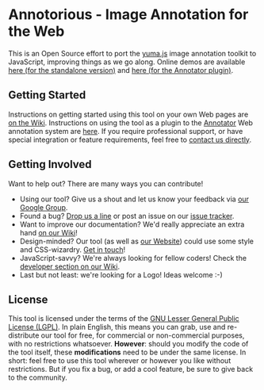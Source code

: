 # Annotorious - Image Annotation for the Web

This is an Open Source effort to port the [yuma.js](http://yuma-js.github.com) image annotation toolkit to JavaScript, improving things as we go along. Online demos are available [here (for the standalone version)](http://yuma-js.github.com/yuma2.html) and [here (for the Annotator plugin)](http://yuma-js.github.com/okfn_plugin.html).

## Getting Started

Instructions on getting started using this tool on your own Web pages are [on the Wiki](image-annotation-js/wiki/Getting-Started). Instructions on using the tool as a plugin to the [Annotator](http://okfnlabs.org/annotator/) Web annotation system are [here](image-annotation-js/wiki/Annotator-Plugin). If you require professional support, or have special integration or feature requirements, feel free to [contact us directly](mailto:rainer.simon@ait.ac.at).

## Getting Involved

Want to help out? There are many ways you can contribute!

* Using our tool? Give us a shout and let us know your feedback via [our Google Group](http://groups.google.com/group/annotorious).
* Found a bug? [Drop us a line](http://groups.google.com/group/annotorious) or post an issue on our [issue tracker](image-annotation-js/issues).
* Want to improve our documentation? We'd really appreciate an extra hand [on our Wiki](image-annotation-js/wiki)!
* Design-minded? Our tool (as well as [our Website](http://yuma-js.github.com)) could use some style and CSS-wizardry. [Get in touch](http://groups.google.com/group/yuma-annotation)!
* JavaScript-savvy? We're always looking for fellow coders! Check the [developer section on our Wiki](image-annotation-js/wiki/Developers).
* Last but not least: we're looking for a Logo! Ideas welcome :-)

## License

This tool is licensed under the terms of the [GNU Lesser General Public License (LGPL)](image-annotation-js/blob/master/lgpl-3.0.txt). In plain English, this means you can grab, use and re-distribute our tool for free, for commercial or non-commercial purposes, with no restrictions whatsoever. __However__: should you modify the code of the tool itself, these __modifications__ need to be under the same license. In short: feel free to use this tool wherever or however you like without restrictions. But if you fix a bug, or add a cool feature, be sure to give back to the community.

